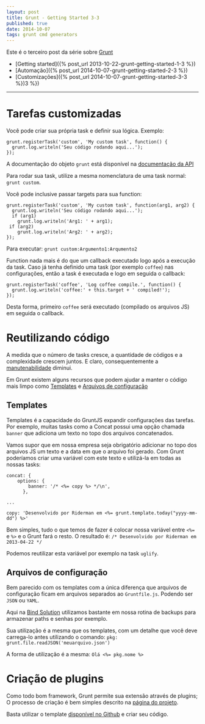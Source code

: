 ```yaml
---
layout: post
title: Grunt - Getting Started 3-3
published: true
date: 2014-10-07
tags: grunt cmd generators
---
```


Este é o terceiro post da série sobre [Grunt](http://gruntjs.com/)

* [Getting started]({% post_url 2013-10-22-grunt-getting-started-1-3 %})
* [Automação]({% post_url 2014-10-07-grunt-getting-started-2-3 %})
* [Customizações]({% post_url 2014-10-07-grunt-getting-started-3-3 %})3 %})

-----------------

# Tarefas customizadas
Você pode criar sua própria task e definir sua lógica. Exemplo:

    grunt.registerTask('custom', 'My custom task', function() {
      grunt.log.writeln('Seu código rodando aqui...');
    });

A documentação do objeto `grunt` está disponível na [documentação da API](http://gruntjs.com/api/grunt)

Para rodar sua task, utilize a mesma nomenclatura de uma task normal: `grunt custom`.

Você pode inclusive passar targets para sua function:

    grunt.registerTask('custom', 'My custom task', function(arg1, arg2) {
      grunt.log.writeln('Seu código rodando aqui...');
      if (arg1)
        grunt.log.writeln('Arg1: ' + arg1);
     if (arg2)
        grunt.log.writeln('Arg2: ' + arg2);
    });

Para executar: `grunt custom:Argumento1:Arqumento2`

Function nada mais é do que um callback executado logo após a execução da task.
Caso já tenha definido uma task (por exemplo `coffee`) nas configurações, então a task é executada e logo em seguida o callback:

    grunt.registerTask('coffee', 'Log coffee compile.', function() {
      grunt.log.writeln('coffee:' + this.target + ' compiled!');
    });

Desta forma, primeiro `coffee` será executado (compilado os arquivos JS) em seguida o callback.

# Reutilizando código
A medida que o número de tasks cresce, a quantidade de códigos e a complexidade crescem juntos. E claro, consequentemente a [manutenabilidade](http://pt.wikipedia.org/wiki/Manutenabilidade) diminui.

Em Grunt existem alguns recursos que podem ajudar a manter o código mais limpo como [Templates](http://gruntjs.com/configuring-tasks#templates) e [Arquivos de configuração](http://gruntjs.com/configuring-tasks#importing-external-data)

## Templates
Templates é a capacidade do GruntJS expandir configurações das tarefas.
Por exemplo, muitas tasks como a Concat possui uma opção chamada `banner` que adiciona um texto no topo dos arquivos concatenados.

Vamos supor que em nossa empresa seja obrigatório adicionar no topo dos arquivos JS um texto e a data em que o arquivo foi gerado. Com Grunt poderíamos criar uma variável com este texto e utilizá-la em todas as nossas tasks:

    concat: {
        options: {
            banner: '/* <%= copy %> */\n',
          },

    ...

    copy: 'Desenvolvido por Riderman em <%= grunt.template.today("yyyy-mm-dd") %>'

Bem simples, tudo o que temos de fazer é colocar nossa variável entre `<%=` e `%>` e o Grunt fará o resto.
O resultado é: `/* Desenvolvido por Riderman em 2013-04-22 */`

Podemos reutilizar esta variável por exemplo na task `uglify`.

## Arquivos de configuração

Bem parecido com os templates com a única diferença que arquivos de configuração ficam em arquivos separados ao `Gruntfile.js`. Podendo ser `JSON` ou `YAML`.

Aqui na [Bind Solution](http://bindsolution.com.br) utilizamos bastante em nossa rotina de backups para armazenar paths e senhas por exemplo.

Sua utilização é a mesma que os templates, com um detalhe que você deve carrega-lo antes utilizando o comando: `pkg: grunt.file.readJSON('meuarquivo.json')`

A forma de utilização é a mesma: `Olá <%= pkg.nome %>`

# Criação de plugins

Como todo bom framework, Grunt permite sua extensão através de plugins; O processo de criação é bem simples descrito na [página do projeto](http://gruntjs.com/creating-plugins).

Basta utilizar o template [disponível no Github](https://github.com/gruntjs/grunt-init-gruntplugin) e criar seu código.
